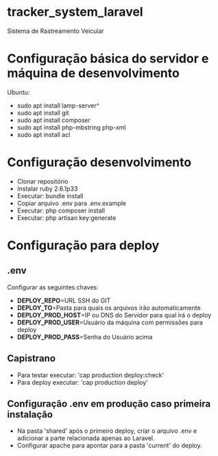 # tracker_system_laravel
Sistema de Rastreamento Veicular

# Configuração básica do servidor e máquina de desenvolvimento

Ubuntu:
- sudo apt install lamp-server^
- sudo apt install git
- sudo apt install composer
- sudo apt install php-mbstring php-xml
- sudo apt install acl

# Configuração desenvolvimento
- Clonar repositório
- Instalar ruby 2.6.1p33
- Executar: bundle install
- Copiar arquivo .env para .env.example
- Executar: php composer install
- Executar: php artisan key:generate

# Configuração para deploy
## .env
Configurar as seguintes chaves:

- **DEPLOY_REPO**=URL SSH do GIT
- **DEPLOY_TO**=Pasta para quais os arquivos irão automaticamente
- **DEPLOY_PROD_HOST**=IP ou DNS do Servidor para qual irá o deploy
- **DEPLOY_PROD_USER**=Usuário da máquina com permissões para deploy
- **DEPLOY_PROD_PASS**=Senha do Usuário acima

## Capistrano
- Para testar executar: 'cap production deploy:check'
- Para deploy executar: 'cap production deploy'

## Configuração .env em produção caso primeira instalação
- Na pasta 'shared' após o primeiro deploy, criar o arquivo .env e adicionar a parte relacionada apenas ao Laravel.
- Configurar apache para apontar para a pasta 'current' do deploy.
